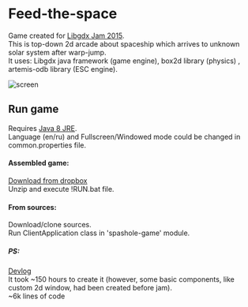 # Feed-the-space
Game created for [Libgdx Jam 2015](http://itch.io/jam/libgdxjam).<br>
This is top-down 2d arcade about spaceship which arrives to unknown solar system after warp-jump.<br>
It uses: Libgdx java framework (game engine), box2d library (physics) , artemis-odb library (ESC engine).<br>

![screen](http://cs630221.vk.me/v630221319/eb85/3USpEmjLmDI.jpg "Logo Title Text 1")

## Run game
Requires [Java 8 JRE](http://www.oracle.com/technetwork/java/javase/downloads/jre8-downloads-2133155.html).<br>
Language (en/ru) and Fullscreen/Windowed mode could be changed in common.properties file.<br>

#### Assembled game:
[Download from dropbox](https://www.dropbox.com/s/atmjothf9u7ayon/FTS_1_0.zip?dl=0)<br>
Unzip and execute !RUN.bat file.

#### From sources:
Download/clone sources.<br>
Run ClientApplication class in 'spashole-game' module.<br>

##### PS:
[Devlog](http://itch.io/jam/libgdxjam/topic/12183/feed-the-space-by-them-devlog#post-6444)<br>
It took ~150 hours to create it (however, some basic components, like custom 2d window, had been created before jam).<br>
~6k lines of code<br>
